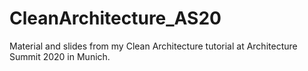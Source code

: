 # CleanArchitecture_AS20
Material and slides from my Clean Architecture tutorial at Architecture Summit 2020 in Munich.
